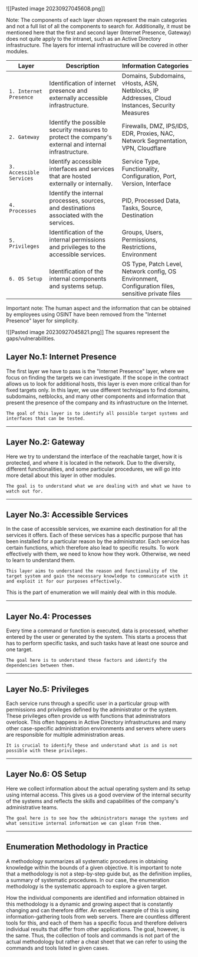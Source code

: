![[Pasted image 20230927045608.png]]

Note: The components of each layer shown represent the main categories and not a full list of all the components to search for. Additionally, it must be mentioned here that the first and second layer (Internet Presence, Gateway) does not quite apply to the intranet, such as an Active Directory infrastructure. The layers for internal infrastructure will be covered in other modules.



|**Layer**|**Description**|**Information Categories**|
|---|---|---|
|`1. Internet Presence`|Identification of internet presence and externally accessible infrastructure.|Domains, Subdomains, vHosts, ASN, Netblocks, IP Addresses, Cloud Instances, Security Measures|
|`2. Gateway`|Identify the possible security measures to protect the company's external and internal infrastructure.|Firewalls, DMZ, IPS/IDS, EDR, Proxies, NAC, Network Segmentation, VPN, Cloudflare|
|`3. Accessible Services`|Identify accessible interfaces and services that are hosted externally or internally.|Service Type, Functionality, Configuration, Port, Version, Interface|
|`4. Processes`|Identify the internal processes, sources, and destinations associated with the services.|PID, Processed Data, Tasks, Source, Destination|
|`5. Privileges`|Identification of the internal permissions and privileges to the accessible services.|Groups, Users, Permissions, Restrictions, Environment|
|`6. OS Setup`|Identification of the internal components and systems setup.|OS Type, Patch Level, Network config, OS Environment, Configuration files, sensitive private files|


Important note: The human aspect and the information that can be obtained by employees using OSINT have been removed from the "Internet Presence" layer for simplicity.



![[Pasted image 20230927045821.png]]
The squares represent the gaps/vulnerabilities.



## Layer No.1: Internet Presence

The first layer we have to pass is the "Internet Presence" layer, where we focus on finding the targets we can investigate. If the scope in the contract allows us to look for additional hosts, this layer is even more critical than for fixed targets only. In this layer, we use different techniques to find domains, subdomains, netblocks, and many other components and information that present the presence of the company and its infrastructure on the Internet.

`The goal of this layer is to identify all possible target systems and interfaces that can be tested.`

---

## Layer No.2: Gateway

Here we try to understand the interface of the reachable target, how it is protected, and where it is located in the network. Due to the diversity, different functionalities, and some particular procedures, we will go into more detail about this layer in other modules.

`The goal is to understand what we are dealing with and what we have to watch out for.`

---

## Layer No.3: Accessible Services

In the case of accessible services, we examine each destination for all the services it offers. Each of these services has a specific purpose that has been installed for a particular reason by the administrator. Each service has certain functions, which therefore also lead to specific results. To work effectively with them, we need to know how they work. Otherwise, we need to learn to understand them.

`This layer aims to understand the reason and functionality of the target system and gain the necessary knowledge to communicate with it and exploit it for our purposes effectively.`

This is the part of enumeration we will mainly deal with in this module.

---

## Layer No.4: Processes

Every time a command or function is executed, data is processed, whether entered by the user or generated by the system. This starts a process that has to perform specific tasks, and such tasks have at least one source and one target.

`The goal here is to understand these factors and identify the dependencies between them.`

---

## Layer No.5: Privileges

Each service runs through a specific user in a particular group with permissions and privileges defined by the administrator or the system. These privileges often provide us with functions that administrators overlook. This often happens in Active Directory infrastructures and many other case-specific administration environments and servers where users are responsible for multiple administration areas.

`It is crucial to identify these and understand what is and is not possible with these privileges.`

---

## Layer No.6: OS Setup

Here we collect information about the actual operating system and its setup using internal access. This gives us a good overview of the internal security of the systems and reflects the skills and capabilities of the company's administrative teams.

`The goal here is to see how the administrators manage the systems and what sensitive internal information we can glean from them.`

---

## Enumeration Methodology in Practice

A methodology summarizes all systematic procedures in obtaining knowledge within the bounds of a given objective. It is important to note that a methodology is not a step-by-step guide but, as the definition implies, a summary of systematic procedures. In our case, the enumeration methodology is the systematic approach to explore a given target.

How the individual components are identified and information obtained in this methodology is a dynamic and growing aspect that is constantly changing and can therefore differ. An excellent example of this is using information-gathering tools from web servers. There are countless different tools for this, and each of them has a specific focus and therefore delivers individual results that differ from other applications. The goal, however, is the same. Thus, the collection of tools and commands is not part of the actual methodology but rather a cheat sheet that we can refer to using the commands and tools listed in given cases.